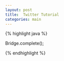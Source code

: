 ```yaml
---
layout: post
title:  Twitter Tutorial
categories: main
---
```


{% highlight java %}

Bridge.complete();

{% endhighlight %}
